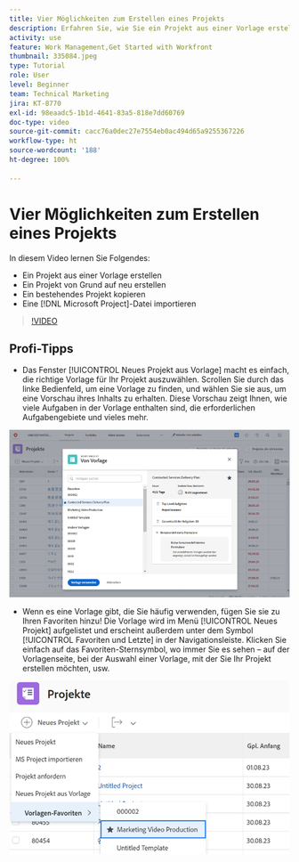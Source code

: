 ```yaml
---
title: Vier Möglichkeiten zum Erstellen eines Projekts
description: Erfahren Sie, wie Sie ein Projekt aus einer Vorlage erstellen, von Grund auf neu erstellen, ein bestehendes Projekt kopieren oder eine  [!DNL Microsoft Project] -Datei importieren.
activity: use
feature: Work Management,Get Started with Workfront
thumbnail: 335084.jpeg
type: Tutorial
role: User
level: Beginner
team: Technical Marketing
jira: KT-8770
exl-id: 98eaadc5-1b1d-4641-83a5-818e7dd60769
doc-type: video
source-git-commit: cacc76a0dec27e7554eb0ac494d65a9255367226
workflow-type: ht
source-wordcount: '188'
ht-degree: 100%

---
```


# Vier Möglichkeiten zum Erstellen eines Projekts

In diesem Video lernen Sie Folgendes:

* Ein Projekt aus einer Vorlage erstellen
* Ein Projekt von Grund auf neu erstellen
* Ein bestehendes Projekt kopieren
* Eine [!DNL Microsoft Project]-Datei importieren

>[!VIDEO](https://video.tv.adobe.com/v/335084/?quality=12&learn=on)

## Profi-Tipps

* Das Fenster [!UICONTROL Neues Projekt aus Vorlage] macht es einfach, die richtige Vorlage für Ihr Projekt auszuwählen. Scrollen Sie durch das linke Bedienfeld, um eine Vorlage zu finden, und wählen Sie sie aus, um eine Vorschau ihres Inhalts zu erhalten. Diese Vorschau zeigt Ihnen, wie viele Aufgaben in der Vorlage enthalten sind, die erforderlichen Aufgabengebiete und vieles mehr.

![[!UICONTROL Fenster „Neues Projekt aus Vorlage“]](assets/planner-fund-new-project-from-template-window.png)

* Wenn es eine Vorlage gibt, die Sie häufig verwenden, fügen Sie sie zu Ihren Favoriten hinzu! Die Vorlage wird im Menü [!UICONTROL Neues Projekt] aufgelistet und erscheint außerdem unter dem Symbol [!UICONTROL Favoriten und Letzte] in der Navigationsleiste. Klicken Sie einfach auf das Favoriten-Sternsymbol, wo immer Sie es sehen – auf der Vorlagenseite, bei der Auswahl einer Vorlage, mit der Sie Ihr Projekt erstellen möchten, usw.

![[!UICONTROL Liste „Bevorzugte Vorlagen“] unter der Schaltfläche [!UICONTROL Neues Projekt]](assets/planner-fund-template-favorites.png)

<!---
learn more:
create a project using a template
create a project
copy a project
import a project from Microsoft Project
--->
